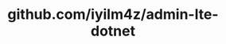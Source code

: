---
layout: post
title: github.com/iyilm4z/admin-lte-dotnet
categories: link
tags: [انگلیسی, برنامه‌نویسی]
---